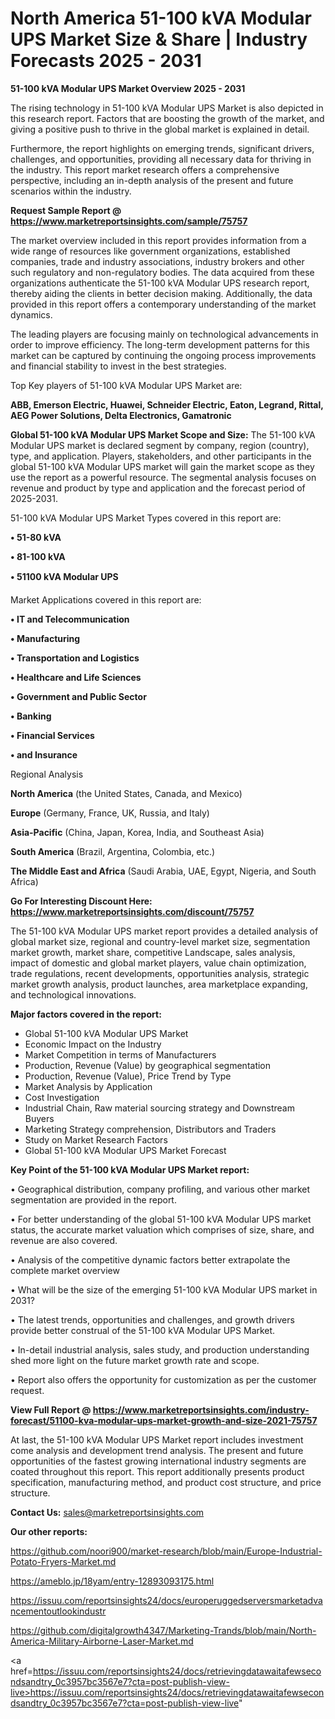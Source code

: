 # North America 51-100 kVA Modular UPS Market Size & Share | Industry Forecasts 2025 - 2031

<Strong> 51-100 kVA Modular UPS Market Overview 2025 - 2031</strong>

The rising technology in 51-100 kVA Modular UPS Market is also depicted in this research report. Factors that are boosting the growth of the market, and giving a positive push to thrive in the global market is explained in detail.

Furthermore, the report highlights on emerging trends, significant drivers, challenges, and opportunities, providing all necessary data for thriving in the industry. This report market research offers a comprehensive perspective, including an in-depth analysis of the present and future scenarios within the industry.

<strong>Request Sample Report @ <a href=https://www.marketreportsinsights.com/sample/75757>https://www.marketreportsinsights.com/sample/75757</a></strong>

The market overview included in this report provides information from a wide range of resources like government organizations, established companies, trade and industry associations, industry brokers and other such regulatory and non-regulatory bodies. The data acquired from these organizations authenticate the 51-100 kVA Modular UPS research report, thereby aiding the clients in better decision making. Additionally, the data provided in this report offers a contemporary understanding of the market dynamics.

The leading players are focusing mainly on technological advancements in order to improve efficiency. The long-term development patterns for this market can be captured by continuing the ongoing process improvements and financial stability to invest in the best strategies.

Top Key players of 51-100 kVA Modular UPS Market are:

<strong>ABB, Emerson Electric, Huawei, Schneider Electric, Eaton, Legrand, Rittal, AEG Power Solutions, Delta Electronics, Gamatronic</strong>

<strong><b>Global 51-100 kVA Modular UPS Market Scope and Size:</b></strong>
The 51-100 kVA Modular UPS market is declared segment by company, region (country), type, and application. Players, stakeholders, and other participants in the global 51-100 kVA Modular UPS market will gain the market scope as they use the report as a powerful resource. The segmental analysis focuses on revenue and product by type and application and the forecast period of 2025-2031.

51-100 kVA Modular UPS Market Types covered in this report are:

<strong>• 51-80 kVA

• 81-100 kVA

• 51100 kVA Modular UPS</strong>

Market Applications covered in this report are:

<strong>• IT and Telecommunication

• Manufacturing

• Transportation and Logistics

• Healthcare and Life Sciences

• Government and Public Sector

• Banking

• Financial Services

• and Insurance</strong> 

Regional Analysis

<strong>North America</strong> (the United States, Canada, and Mexico)

<strong>Europe</strong> (Germany, France, UK, Russia, and Italy)

<strong>Asia-Pacific</strong> (China, Japan, Korea, India, and Southeast Asia)

<strong>South America</strong> (Brazil, Argentina, Colombia, etc.)

<strong>The Middle East and Africa</strong> (Saudi Arabia, UAE, Egypt, Nigeria, and South Africa)

<strong>Go For Interesting Discount Here: <a href=https://www.marketreportsinsights.com/discount/75757>https://www.marketreportsinsights.com/discount/75757</a></strong>

The 51-100 kVA Modular UPS market report provides a detailed analysis of global market size, regional and country-level market size, segmentation market growth, market share, competitive Landscape, sales analysis, impact of domestic and global market players, value chain optimization, trade regulations, recent developments, opportunities analysis, strategic market growth analysis, product launches, area marketplace expanding, and technological innovations.

<strong><b>Major factors covered in the report:</b></strong>
<ul>
  <li>Global 51-100 kVA Modular UPS Market </li>
  <li>Economic Impact on the Industry</li>
  <li>Market Competition in terms of Manufacturers</li>
  <li>Production, Revenue (Value) by geographical segmentation</li>
  <li>Production, Revenue (Value), Price Trend by Type</li>
  <li>Market Analysis by Application</li>
  <li>Cost Investigation</li>
  <li>Industrial Chain, Raw material sourcing strategy and Downstream Buyers</li>
  <li>Marketing Strategy comprehension, Distributors and Traders</li>
  <li>Study on Market Research Factors</li>
  <li>Global 51-100 kVA Modular UPS Market Forecast</li>
</ul>

<strong><b>Key Point of the 51-100 kVA Modular UPS Market report:</b></strong>

• Geographical distribution, company profiling, and various other market segmentation are provided in the report.

• For better understanding of the global 51-100 kVA Modular UPS market status, the accurate market valuation which comprises of size, share, and revenue are also covered.

• Analysis of the competitive dynamic factors better extrapolate the complete market overview

• What will be the size of the emerging 51-100 kVA Modular UPS market in 2031?

• The latest trends, opportunities and challenges, and growth drivers provide better construal of the 51-100 kVA Modular UPS Market.

• In-detail industrial analysis, sales study, and production understanding shed more light on the future market growth rate and scope.

• Report also offers the opportunity for customization as per the customer request.

<strong><b>View Full Report @ <a href=https://www.marketreportsinsights.com/industry-forecast/51100-kva-modular-ups-market-growth-and-size-2021-75757>https://www.marketreportsinsights.com/industry-forecast/51100-kva-modular-ups-market-growth-and-size-2021-75757</a></b></strong>


At last, the 51-100 kVA Modular UPS Market report includes investment come analysis and development trend analysis. The present and future opportunities of the fastest growing international industry segments are coated throughout this report. This report additionally presents product specification, manufacturing method, and product cost structure, and price structure.

<strong>Contact Us:</strong>
sales@marketreportsinsights.com

<strong>Our other reports:</strong>

<a href=https://github.com/noori900/market-research/blob/main/Europe-Industrial-Potato-Fryers-Market.md>https://github.com/noori900/market-research/blob/main/Europe-Industrial-Potato-Fryers-Market.md</a>

<a href=https://ameblo.jp/18yam/entry-12893093175.html>https://ameblo.jp/18yam/entry-12893093175.html</a>

<a href=https://issuu.com/reportsinsights24/docs/europeruggedserversmarketadvancementoutlookindustr>https://issuu.com/reportsinsights24/docs/europeruggedserversmarketadvancementoutlookindustr</a>

<a href=https://github.com/digitalgrowth4347/Marketing-Trands/blob/main/North-America-Military-Airborne-Laser-Market.md>https://github.com/digitalgrowth4347/Marketing-Trands/blob/main/North-America-Military-Airborne-Laser-Market.md</a>

<a href=https://issuu.com/reportsinsights24/docs/retrievingdatawaitafewsecondsandtry_0c3957bc3567e7?cta=post-publish-view-live>https://issuu.com/reportsinsights24/docs/retrievingdatawaitafewsecondsandtry_0c3957bc3567e7?cta=post-publish-view-live</a>"
